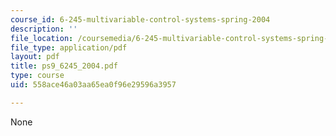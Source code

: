 ```yaml
---
course_id: 6-245-multivariable-control-systems-spring-2004
description: ''
file_location: /coursemedia/6-245-multivariable-control-systems-spring-2004/558ace46a03aa65ea0f96e29596a3957_ps9_6245_2004.pdf
file_type: application/pdf
layout: pdf
title: ps9_6245_2004.pdf
type: course
uid: 558ace46a03aa65ea0f96e29596a3957

---
```

None